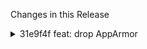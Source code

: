Changes in this Release

<details><summary>31e9f4f feat: drop AppArmor</summary>
feat: drop AppArmor
</details>